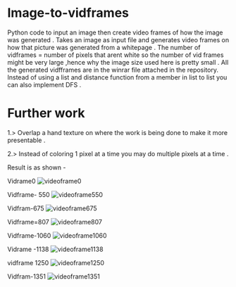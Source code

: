# Image-to-vidframes
Python code to input an image then create video frames of how the image was generated . Takes an image as input file and generates video frames on how that picture was generated from a whitepage . The number of vidframes = number of pixels that arent white so the number of vid frames might be very large ,hence why the image size used here is pretty small .
All the generated vidfframes are in the winrar file attached in the repository. 
Instead of using a list and distance function from a member in list to list you can also implement DFS .


# Further work 
1.> Overlap a hand texture on where the work is being done to make it more presentable . 

2.> Instead of coloring 1 pixel at a time you may do multiple pixels at a time .

Result is as shown - 

Vidrame0 
![videoframe0](https://user-images.githubusercontent.com/111579172/185628734-64666093-d86b-423d-a969-2ec77f6fe0fc.jpg)

Vidframe- 550
![videoframe550](https://user-images.githubusercontent.com/111579172/185628793-fa44d784-5202-4968-ad7a-1b46e438a918.jpg)

Vidfram-675
![videoframe675](https://user-images.githubusercontent.com/111579172/185629046-0d371c34-e56f-41d8-b7b0-ad619a9c6b71.jpg)

Vidframe=807
![videoframe807](https://user-images.githubusercontent.com/111579172/185629079-18d90658-68b4-4b4e-bf51-359501fe48f1.jpg)


Vidframe-1060
![videoframe1060](https://user-images.githubusercontent.com/111579172/185628818-0b00f5f0-62f3-4bb8-a568-fb466a97e706.jpg)


Vidrame -1138
![videoframe1138](https://user-images.githubusercontent.com/111579172/185628869-b00964c5-ffa2-4f0f-8a61-d545a9e6042c.jpg)

vidframe 1250
![videoframe1250](https://user-images.githubusercontent.com/111579172/185628685-0d44e35d-0b57-4234-937f-24f6cc2853b9.jpg)



Vidfram-1351
![videoframe1351](https://user-images.githubusercontent.com/111579172/185628653-9f7c3bc0-5296-4a59-b675-126b06b43a78.jpg)
